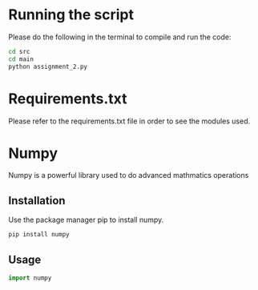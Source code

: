 # Running the script

Please do the following in the terminal to compile and run the code:
```bash
cd src
cd main
python assignment_2.py
```

# Requirements.txt
Please refer to the requirements.txt file in order to see the modules used.

# Numpy

Numpy is a powerful library used to do advanced mathmatics operations

## Installation

Use the package manager pip to install numpy.

```bash
pip install numpy
```

## Usage

```python
import numpy
```
